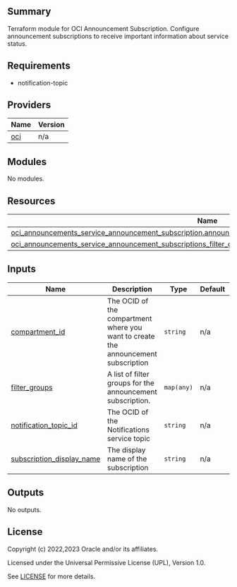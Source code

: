 ## Summary
Terraform module for OCI Announcement Subscription.
Configure announcement subscriptions to receive important information about service status.

## Requirements

* notification-topic

## Providers

| Name | Version |
|------|---------|
| <a name="provider_oci"></a> [oci](#provider\_oci) | n/a |

## Modules

No modules.

## Resources

| Name | Type |
|------|------|
| [oci_announcements_service_announcement_subscription.announcement_subscription](https://registry.terraform.io/providers/oracle/oci/latest/docs/resources/announcements_service_announcement_subscription) | resource |
| [oci_announcements_service_announcement_subscriptions_filter_group.test_announcement_subscriptions_filter_group](https://registry.terraform.io/providers/oracle/oci/latest/docs/resources/announcements_service_announcement_subscriptions_filter_group) | resource |

## Inputs

| Name | Description | Type | Default | Required |
|------|-------------|------|---------|:--------:|
| <a name="input_compartment_id"></a> [compartment\_id](#input\_compartment\_id) | The OCID of the compartment where you want to create the announcement subscription | `string` | n/a | yes |
| <a name="input_filter_groups"></a> [filter\_groups](#input\_filter\_groups) | A list of filter groups for the announcement subscription. | `map(any)` | n/a | yes |
| <a name="input_notification_topic_id"></a> [notification\_topic\_id](#input\_notification\_topic\_id) | The OCID of the Notifications service topic | `string` | n/a | yes |
| <a name="input_subscription_display_name"></a> [subscription\_display\_name](#input\_subscription\_display\_name) | The display name of the subscription | `string` | n/a | yes |

## Outputs

No outputs.

## License

Copyright (c) 2022,2023 Oracle and/or its affiliates.

Licensed under the Universal Permissive License (UPL), Version 1.0.

See [LICENSE](../../LICENSE) for more details.